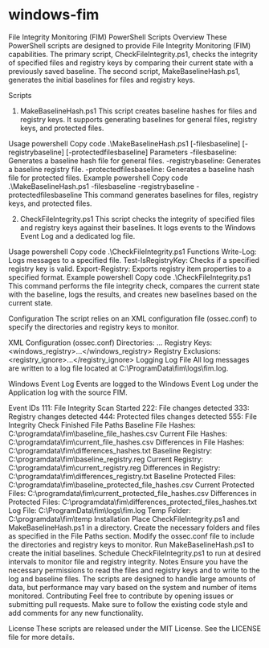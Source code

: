 # windows-fim
File Integrity Monitoring (FIM) PowerShell Scripts
Overview
These PowerShell scripts are designed to provide File Integrity Monitoring (FIM) capabilities. The primary script, CheckFileIntegrity.ps1, checks the integrity of specified files and registry keys by comparing their current state with a previously saved baseline. The second script, MakeBaselineHash.ps1, generates the initial baselines for files and registry keys.

Scripts
1. MakeBaselineHash.ps1
This script creates baseline hashes for files and registry keys. It supports generating baselines for general files, registry keys, and protected files.

Usage
powershell
Copy code
.\MakeBaselineHash.ps1 [-filesbaseline] [-registrybaseline] [-protectedfilesbaseline]
Parameters
-filesbaseline: Generates a baseline hash file for general files.
-registrybaseline: Generates a baseline registry file.
-protectedfilesbaseline: Generates a baseline hash file for protected files.
Example
powershell
Copy code
.\MakeBaselineHash.ps1 -filesbaseline -registrybaseline -protectedfilesbaseline
This command generates baselines for files, registry keys, and protected files.

2. CheckFileIntegrity.ps1
This script checks the integrity of specified files and registry keys against their baselines. It logs events to the Windows Event Log and a dedicated log file.

Usage
powershell
Copy code
.\CheckFileIntegrity.ps1
Functions
Write-Log: Logs messages to a specified file.
Test-IsRegistryKey: Checks if a specified registry key is valid.
Export-Registry: Exports registry item properties to a specified format.
Example
powershell
Copy code
.\CheckFileIntegrity.ps1
This command performs the file integrity check, compares the current state with the baseline, logs the results, and creates new baselines based on the current state.

Configuration
The script relies on an XML configuration file (ossec.conf) to specify the directories and registry keys to monitor.

XML Configuration (ossec.conf)
Directories: <syscheck><directories>...</directories></syscheck>
Registry Keys: <syscheck><windows_registry>...</windows_registry></syscheck>
Registry Exclusions: <syscheck><registry_ignore>...</registry_ignore></syscheck>
Logging
Log File
All log messages are written to a log file located at C:\ProgramData\fim\logs\fim.log.

Windows Event Log
Events are logged to the Windows Event Log under the Application log with the source FIM.

Event IDs
111: File Integrity Scan Started
222: File changes detected
333: Registry changes detected
444: Protected files changes detected
555: File Integrity Check Finished
File Paths
Baseline File Hashes: C:\programdata\fim\baseline_file_hashes.csv
Current File Hashes: C:\programdata\fim\current_file_hashes.csv
Differences in File Hashes: C:\programdata\fim\differences_hashes.txt
Baseline Registry: C:\programdata\fim\baseline_registry.reg
Current Registry: C:\programdata\fim\current_registry.reg
Differences in Registry: C:\programdata\fim\differences_registry.txt
Baseline Protected Files: C:\programdata\fim\baseline_protected_file_hashes.csv
Current Protected Files: C:\programdata\fim\current_protected_file_hashes.csv
Differences in Protected Files: C:\programdata\fim\differences_protected_files_hashes.txt
Log File: C:\ProgramData\fim\logs\fim.log
Temp Folder: C:\programdata\fim\temp
Installation
Place CheckFileIntegrity.ps1 and MakeBaselineHash.ps1 in a directory.
Create the necessary folders and files as specified in the File Paths section.
Modify the ossec.conf file to include the directories and registry keys to monitor.
Run MakeBaselineHash.ps1 to create the initial baselines.
Schedule CheckFileIntegrity.ps1 to run at desired intervals to monitor file and registry integrity.
Notes
Ensure you have the necessary permissions to read the files and registry keys and to write to the log and baseline files.
The scripts are designed to handle large amounts of data, but performance may vary based on the system and number of items monitored.
Contributing
Feel free to contribute by opening issues or submitting pull requests. Make sure to follow the existing code style and add comments for any new functionality.

License
These scripts are released under the MIT License. See the LICENSE file for more details.
